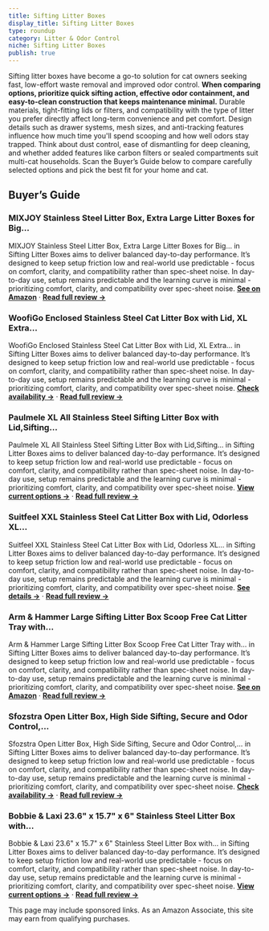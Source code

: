 ```yaml
---
title: Sifting Litter Boxes
display_title: Sifting Litter Boxes
type: roundup
category: Litter & Odor Control
niche: Sifting Litter Boxes
publish: true
---
```


<p>Sifting litter boxes have become a go-to solution for cat owners seeking fast, low-effort waste removal and improved odor control. <strong>When comparing options, prioritize quick sifting action, effective odor containment, and easy-to-clean construction that keeps maintenance minimal.</strong> Durable materials, tight-fitting lids or filters, and compatibility with the type of litter you prefer directly affect long-term convenience and pet comfort. Design details such as drawer systems, mesh sizes, and anti-tracking features influence how much time you'll spend scooping and how well odors stay trapped. Think about dust control, ease of dismantling for deep cleaning, and whether added features like carbon filters or sealed compartments suit multi-cat households. Scan the Buyer’s Guide below to compare carefully selected options and pick the best fit for your home and cat.</p>

<h2>Buyer’s Guide</h2>
<h3>MIXJOY Stainless Steel Litter Box, Extra Large Litter Boxes for Big…</h3>
<p>MIXJOY Stainless Steel Litter Box, Extra Large Litter Boxes for Big… in Sifting Litter Boxes aims to deliver balanced day-to-day performance. It’s designed to keep setup friction low and real-world use predictable - focus on comfort, clarity, and compatibility rather than spec-sheet noise. In day-to-day use, setup remains predictable and the learning curve is minimal - prioritizing comfort, clarity, and compatibility over spec-sheet noise. <a href="https://amzn.to/4q7oOGx" target="_blank" rel="nofollow sponsored noopener noopener" target="_blank"><strong>See on Amazon</strong></a> · <a href="/reviews/mixjoy-stainless-steel-litter-box-extra-large-litter-boxes-for-big-cats-d33bf8f2/"><strong>Read full review &rarr;</strong></a></p>
<h3>WoofiGo Enclosed Stainless Steel Cat Litter Box with Lid, XL Extra…</h3>
<p>WoofiGo Enclosed Stainless Steel Cat Litter Box with Lid, XL Extra… in Sifting Litter Boxes aims to deliver balanced day-to-day performance. It’s designed to keep setup friction low and real-world use predictable - focus on comfort, clarity, and compatibility rather than spec-sheet noise. In day-to-day use, setup remains predictable and the learning curve is minimal - prioritizing comfort, clarity, and compatibility over spec-sheet noise. <a href="https://amzn.to/3KPUakV" target="_blank" rel="nofollow sponsored noopener noopener" target="_blank"><strong>Check availability &rarr;</strong></a> · <a href="/reviews/woofigo-enclosed-stainless-steel-cat-litter-box-with-lid-xl-extra-large-97337c5d/"><strong>Read full review &rarr;</strong></a></p>
<h3>Paulmele XL All Stainless Steel Sifting Litter Box with Lid,Sifting…</h3>
<p>Paulmele XL All Stainless Steel Sifting Litter Box with Lid,Sifting… in Sifting Litter Boxes aims to deliver balanced day-to-day performance. It’s designed to keep setup friction low and real-world use predictable - focus on comfort, clarity, and compatibility rather than spec-sheet noise. In day-to-day use, setup remains predictable and the learning curve is minimal - prioritizing comfort, clarity, and compatibility over spec-sheet noise. <a href="https://amzn.to/46UFjhR" target="_blank" rel="nofollow sponsored noopener noopener" target="_blank"><strong>View current options &rarr;</strong></a> · <a href="/reviews/paulmele-xl-all-stainless-steel-sifting-litter-box-with-lid-sifting-cat-94af8d4d/"><strong>Read full review &rarr;</strong></a></p>
<h3>Suitfeel XXL Stainless Steel Cat Litter Box with Lid, Odorless XL…</h3>
<p>Suitfeel XXL Stainless Steel Cat Litter Box with Lid, Odorless XL… in Sifting Litter Boxes aims to deliver balanced day-to-day performance. It’s designed to keep setup friction low and real-world use predictable - focus on comfort, clarity, and compatibility rather than spec-sheet noise. In day-to-day use, setup remains predictable and the learning curve is minimal - prioritizing comfort, clarity, and compatibility over spec-sheet noise. <a href="https://amzn.to/46Urq3a" target="_blank" rel="nofollow sponsored noopener noopener" target="_blank"><strong>See details &rarr;</strong></a> · <a href="/reviews/suitfeel-xxl-stainless-steel-cat-litter-box-with-lid-odorless-xl-metal-a10e0738/"><strong>Read full review &rarr;</strong></a></p>
<h3>Arm & Hammer Large Sifting Litter Box Scoop Free Cat Litter Tray with…</h3>
<p>Arm & Hammer Large Sifting Litter Box Scoop Free Cat Litter Tray with… in Sifting Litter Boxes aims to deliver balanced day-to-day performance. It’s designed to keep setup friction low and real-world use predictable - focus on comfort, clarity, and compatibility rather than spec-sheet noise. In day-to-day use, setup remains predictable and the learning curve is minimal - prioritizing comfort, clarity, and compatibility over spec-sheet noise. <a href="https://amzn.to/4hgQxk8" target="_blank" rel="nofollow sponsored noopener noopener" target="_blank"><strong>See on Amazon</strong></a> · <a href="/reviews/arm-hammer-large-sifting-litter-box-scoop-free-cat-litter-tray-with-mic-a7e55dcf/"><strong>Read full review &rarr;</strong></a></p>
<h3>Sfozstra Open Litter Box, High Side Sifting, Secure and Odor Control,…</h3>
<p>Sfozstra Open Litter Box, High Side Sifting, Secure and Odor Control,… in Sifting Litter Boxes aims to deliver balanced day-to-day performance. It’s designed to keep setup friction low and real-world use predictable - focus on comfort, clarity, and compatibility rather than spec-sheet noise. In day-to-day use, setup remains predictable and the learning curve is minimal - prioritizing comfort, clarity, and compatibility over spec-sheet noise. <a href="https://amzn.to/4hdO7CV" target="_blank" rel="nofollow sponsored noopener noopener" target="_blank"><strong>Check availability &rarr;</strong></a> · <a href="/reviews/sfozstra-open-litter-box-high-side-sifting-secure-and-odor-control-remo-d9f0a53c/"><strong>Read full review &rarr;</strong></a></p>
<h3>Bobbie & Laxi 23.6" x 15.7" x 6" Stainless Steel Litter Box with…</h3>
<p>Bobbie & Laxi 23.6" x 15.7" x 6" Stainless Steel Litter Box with… in Sifting Litter Boxes aims to deliver balanced day-to-day performance. It’s designed to keep setup friction low and real-world use predictable - focus on comfort, clarity, and compatibility rather than spec-sheet noise. In day-to-day use, setup remains predictable and the learning curve is minimal - prioritizing comfort, clarity, and compatibility over spec-sheet noise. <a href="https://amzn.to/4qcQrOp" target="_blank" rel="nofollow sponsored noopener noopener" target="_blank"><strong>View current options &rarr;</strong></a> · <a href="/reviews/bobbie-laxi-23-6-x-15-7-x-6-stainless-steel-litter-box-with-litter-box-820e6836/"><strong>Read full review &rarr;</strong></a></p>
<aside class="disclosure">This page may include sponsored links. As an Amazon Associate, this site may earn from qualifying purchases.</aside>
